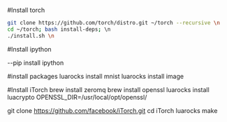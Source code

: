 #Install torch
``` bash
git clone https://github.com/torch/distro.git ~/torch --recursive \n
cd ~/torch; bash install-deps; \n
./install.sh \n
```



#Install ipython 

--pip install ipython

#install packages
luarocks install mnist
luarocks install image


#Install iTorch
brew install zeromq
brew install openssl
luarocks install luacrypto OPENSSL_DIR=/usr/local/opt/openssl/


git clone https://github.com/facebook/iTorch.git
cd iTorch
luarocks make 
